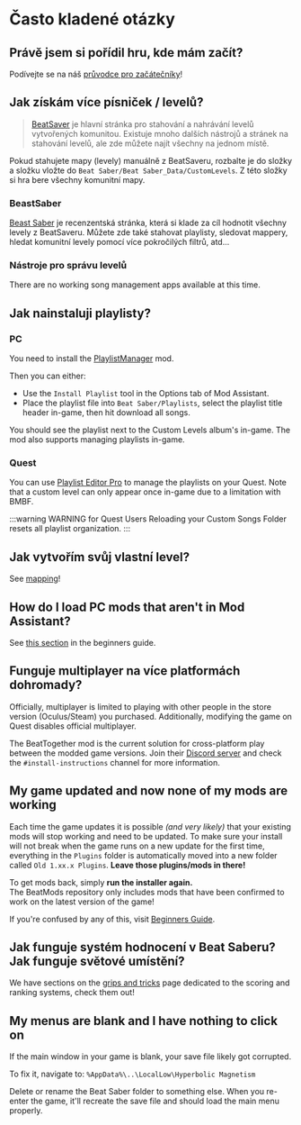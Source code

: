 # Často kladené otázky

## Právě jsem si pořídil hru, kde mám začít?
Podívejte se na náš [průvodce pro začátečníky](/beginners-guide.md)!

## Jak získám více písniček / levelů?
> [BeatSaver](https://beatsaver.com) je hlavní stránka pro stahování a nahrávání levelů vytvořených komunitou. Existuje mnoho dalších nástrojů a stránek na stahování levelů, ale zde můžete najít všechny na jednom místě.

Pokud stahujete mapy (levely) manuálně z BeatSaveru, rozbalte je do složky a složku vložte do `Beat Saber/Beat Saber_Data/CustomLevels`. Z této složky si hra bere všechny komunitní mapy.

### BeastSaber
[Beast Saber](https://www.bsaber.com) je recenzentská stránka, která si klade za cíl hodnotit všechny levely z BeatSaveru. Můžete zde také stahovat playlisty, sledovat mappery, hledat komunitní levely pomocí více pokročilých filtrů, atd...

### Nástroje pro správu levelů

There are no working song management apps available at this time.

## Jak nainstaluji playlisty?

### PC
You need to install the [PlaylistManager](https://github.com/rithik-b/PlaylistManager/releases/latest) mod.

Then you can either:

* Use the `Install Playlist` tool in the Options tab of Mod Assistant.
* Place the playlist file into `Beat Saber/Playlists`, select the playlist title header in-game, then hit download all songs.

You should see the playlist next to the Custom Levels album's in-game. The mod also supports managing playlists in-game.

### Quest
You can use [Playlist Editor Pro](https://beatsaberquest.com/bmbf/my-tools/playlist-editor-pro/) to manage the playlists on your Quest. Note that a custom level can only appear once in-game due to a limitation with BMBF.

:::warning WARNING for Quest Users Reloading your Custom Songs Folder resets all playlist organization. :::

## Jak vytvořím svůj vlastní level?
See [mapping](/mapping/)!

## How do I load PC mods that aren't in Mod Assistant?
See [this section](/pc-modding.md#manual-installation) in the beginners guide.

## Funguje multiplayer na více platformách dohromady?
Officially, multiplayer is limited to playing with other people in the store version (Oculus/Steam) you purchased. Additionally, modifying the game on Quest disables official multiplayer.

The BeatTogether mod is the current solution for cross-platform play between the modded game versions. Join their [Discord server](https://discord.com/invite/gezGrFG4tz) and check the `#install-instructions` channel for more information.

## My game updated and now none of my mods are working
Each time the game updates it is possible *(and very likely)* that your existing mods will stop working and need to be updated. To make sure your install will not break when the game runs on a new update for the first time, everything in the `Plugins` folder is automatically moved into a new folder called `Old 1.xx.x Plugins`. **Leave those plugins/mods in there!**

To get mods back, simply **run the installer again.**  
The BeatMods repository only includes mods that have been confirmed to work on the latest version of the game!

If you're confused by any of this, visit [Beginners Guide](/beginners-guide.md).

## Jak funguje systém hodnocení v Beat Saberu? Jak funguje světové umístění?
We have sections on the [grips and tricks](/grips-and-tricks.md) page dedicated to the scoring and ranking systems, check them out!

## My menus are blank and I have nothing to click on
If the main window in your game is blank, your save file likely got corrupted.

To fix it, navigate to: `%AppData%\..\LocalLow\Hyperbolic Magnetism`

Delete or rename the Beat Saber folder to something else. When you re-enter the game, it'll recreate the save file and should load the main menu properly.
